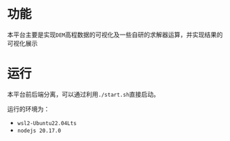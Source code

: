 # 功能

本平台主要是实现`DEM`高程数据的可视化及一些自研的求解器运算，并实现结果的可视化展示

# 运行

本平台前后端分离，可以通过利用`./start.sh`直接启动。

运行的环境为：

* `wsl2-Ubuntu22.04Lts`
* `nodejs 20.17.0`

